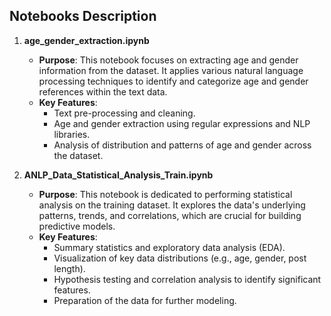 ## Notebooks Description

1. **age_gender_extraction.ipynb**
   - **Purpose**: This notebook focuses on extracting age and gender information from the dataset. It applies various natural language processing techniques to identify and categorize age and gender references within the text data.
   - **Key Features**:
     - Text pre-processing and cleaning.
     - Age and gender extraction using regular expressions and NLP libraries.
     - Analysis of distribution and patterns of age and gender across the dataset.

2. **ANLP_Data_Statistical_Analysis_Train.ipynb**
   - **Purpose**: This notebook is dedicated to performing statistical analysis on the training dataset. It explores the data's underlying patterns, trends, and correlations, which are crucial for building predictive models.
   - **Key Features**:
     - Summary statistics and exploratory data analysis (EDA).
     - Visualization of key data distributions (e.g., age, gender, post length).
     - Hypothesis testing and correlation analysis to identify significant features.
     - Preparation of the data for further modeling.
